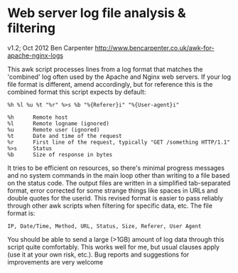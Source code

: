 Web server log file analysis & filtering
========================================

v1.2; Oct 2012
Ben Carpenter
http://www.bencarpenter.co.uk/awk-for-apache-nginx-logs

This awk script processes lines from a log format that matches the
'combined' log often used by the Apache and Nginx web servers. If your log
file format is different, amend accordingly, but for reference this is the
combined format this script expects by default:

	%h %l %u %t "%r" %>s %b "%{Referer}i" "%{User-agent}i"

	%h		Remote host
	%l		Remote logname (ignored)
	%u		Remote user (ignored)
	%t		Date and time of the request 
	%r		First line of the request, typically "GET /something HTTP/1.1"
	%>s		Status
	%b		Size of response in bytes

It tries to be efficient on resources, so there's minimal progress messages
and no system commands in the main loop other than writing to a file based
on the status code. The output files are written in a simplified
tab-separated format, error corrected for some strange things like spaces
in URLs and double quotes for the userid. This revised format is easier to
pass reliably through other awk scripts when filtering for specific data,
etc. The file format is:

	IP, Date/Time, Method, URL, Status, Size, Referer, User Agent

You should be able to send a large (>1GB) amount of log data through this
script quite comfortably. This works well for me, but usual clauses apply
(use it at your own risk, etc.). Bug reports and suggestions for
improvements are very welcome
